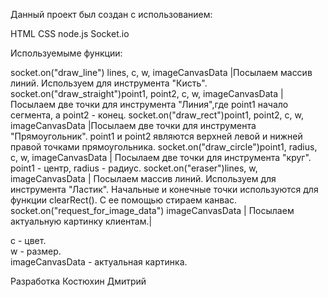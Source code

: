 Данный проект был создан с использованием:

HTML
CSS
node.js
Socket.io


Используемыме функции:

socket.on("draw_line") lines, c, w, imageCanvasData |Посылаем массив линий. Используем для инструмента "Кисть".
socket.on("draw_straight")point1, point2, c, w, imageCanvasData |Посылаем две точки для инструмента "Линия",где point1 начало сегмента, а point2 - конец.
socket.on("draw_rect")point1, point2, c, w, imageCanvasData |Посылаем две точки для инструмента "Прямоугольник". point1 и point2 являются верхней левой и нижней правой точками прямоугольника. 
socket.on("draw_circle")point1, radius, c, w, imageCanvasData | Посылаем две точки для инструмента "круг". point1 - центр, radius - радиус.
socket.on("eraser")lines, w, imageCanvasData | Посылаем массив линий. Используем для инструмента "Ластик". Начальные и конечные точки используются для функции clearRect(). С ее помощью стираем канвас.
socket.on("request_for_image_data") imageCanvasData | Посылаем актуальную картинку клиентам.|

c - цвет.  
w - размер.  
imageCanvasData - актуальная картинка.

Разработка
Костюхин Дмитрий
